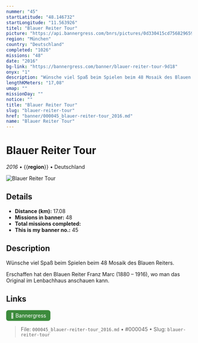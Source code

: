 ```yaml
---
nummer: "45"
startLatitude: "48.146732"
startLongitude: "11.563926"
titel: "Blauer Reiter Tour"
picture: "https://api.bannergress.com/bnrs/pictures/0d330415cd7568296591257b578f2bff"
region: "München"
country: "Deutschland"
completed: "1026"
missions: "48"
date: "2016"
bg-link: "https://bannergress.com/banner/blauer-reiter-tour-9d18"
onyx: "1"
description: "Wünsche viel Spaß beim Spielen beim 48 Mosaik des Blauen Reiters. \n\nErschaffen hat den Blauen Reiter Franz Marc (1880 – 1916), wo man das Original im Lenbachhaus anschauen kann."
lengthKMeters: "17,08"
umap: ""
missionDay: ""
notice: ""
title: "Blauer Reiter Tour"
slug: "blauer-reiter-tour"
href: "banner/000045_blauer-reiter-tour_2016.md"
name: "Blauer Reiter Tour"
---
```

# Blauer Reiter Tour

*2016* • {{__region__}} • Deutschland

![Blauer Reiter Tour](https://api.bannergress.com/bnrs/pictures/0d330415cd7568296591257b578f2bff)



## Details
- **Distance (km):** 17.08
- **Missions in banner:** 48
- **Total missions completed:** 
- **This is my banner no.:** 45



## Description
Wünsche viel Spaß beim Spielen beim 48 Mosaik des Blauen Reiters. 

Erschaffen hat den Blauen Reiter Franz Marc (1880 – 1916), wo man das Original im Lenbachhaus anschauen kann.



## Links
<a href="https://bannergress.com/banner/blauer-reiter-tour-9d18" target="_blank" style="display:inline-block;margin-right:8px;padding:6px 12px;background:#3c8b3c;color:#fff;text-decoration:none;border-radius:6px;">🔗 Bannergress</a>



> File: `000045_blauer-reiter-tour_2016.md` • #000045 • Slug: `blauer-reiter-tour`
